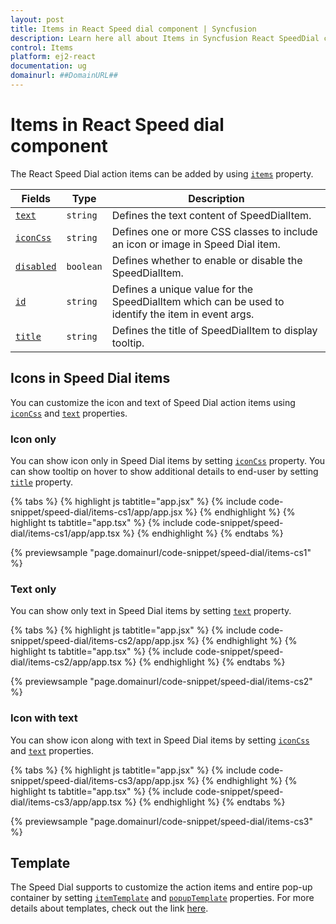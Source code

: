 ```yaml
---
layout: post
title: Items in React Speed dial component | Syncfusion
description: Learn here all about Items in Syncfusion React SpeedDial component of Syncfusion Essential JS 2 and more.
control: Items 
platform: ej2-react
documentation: ug
domainurl: ##DomainURL##
---
```


# Items in React Speed dial component

The React Speed Dial action items can be added by using [`items`](https://ej2.syncfusion.com/react/documentation/api/speed-dial#items) property.

| Fields | Type | Description |
|------|------|-------------|
| [`text`](https://ej2.syncfusion.com/react/documentation/api/speed-dial/speedDialItemModel/#text) | `string` | Defines the text content of SpeedDialItem. |
| [`iconCss`](https://ej2.syncfusion.com/react/documentation/api/speed-dial/speedDialItemModel/#iconcss) | `string` | Defines one or more CSS classes to include an icon or image in Speed Dial item. |
| [`disabled`](https://ej2.syncfusion.com/react/documentation/api/speed-dial/speedDialItemModel/#disabled) | `boolean` | Defines whether to enable or disable the SpeedDialItem. |
| [`id`](https://ej2.syncfusion.com/react/documentation/api/speed-dial/speedDialItemModel/#id) | `string` | Defines a unique value for the SpeedDialItem which can be used to identify the item in event args. |
| [`title`](https://ej2.syncfusion.com/react/documentation/api/speed-dial/speedDialItemModel/#title) | `string` | Defines the title of SpeedDialItem to display tooltip. |

## Icons in Speed Dial items

You can customize the icon and text of Speed Dial action items using [`iconCss`](https://ej2.syncfusion.com/react/documentation/api/speed-dial/speedDialItemModel/#iconcss) and [`text`](https://ej2.syncfusion.com/react/documentation/api/speed-dial/speedDialItemModel/#text) properties.

### Icon only

You can show icon only in Speed Dial items by setting [`iconCss`](https://ej2.syncfusion.com/react/documentation/api/speed-dial/speedDialItemModel/#iconcss) property. You can show tooltip on hover to show additional details to end-user by setting [`title`](https://ej2.syncfusion.com/react/documentation/api/speed-dial/speedDialItemModel/#title) property.

{% tabs %}
{% highlight js tabtitle="app.jsx" %}
{% include code-snippet/speed-dial/items-cs1/app/app.jsx %}
{% endhighlight %}
{% highlight ts tabtitle="app.tsx" %}
{% include code-snippet/speed-dial/items-cs1/app/app.tsx %}
{% endhighlight %}
{% endtabs %}

 {% previewsample "page.domainurl/code-snippet/speed-dial/items-cs1" %}

### Text only

You can show only text in Speed Dial items by setting [`text`](https://ej2.syncfusion.com/react/documentation/api/speed-dial/speedDialItemModel/#text) property.

{% tabs %}
{% highlight js tabtitle="app.jsx" %}
{% include code-snippet/speed-dial/items-cs2/app/app.jsx %}
{% endhighlight %}
{% highlight ts tabtitle="app.tsx" %}
{% include code-snippet/speed-dial/items-cs2/app/app.tsx %}
{% endhighlight %}
{% endtabs %}

 {% previewsample "page.domainurl/code-snippet/speed-dial/items-cs2" %}

### Icon with text

You can show icon along with text in Speed Dial items by setting [`iconCss`](https://ej2.syncfusion.com/react/documentation/api/speed-dial/speedDialItemModel/#iconcss) and [`text`](https://ej2.syncfusion.com/react/documentation/api/speed-dial/speedDialItemModel/#text) properties.

{% tabs %}
{% highlight js tabtitle="app.jsx" %}
{% include code-snippet/speed-dial/items-cs3/app/app.jsx %}
{% endhighlight %}
{% highlight ts tabtitle="app.tsx" %}
{% include code-snippet/speed-dial/items-cs3/app/app.tsx %}
{% endhighlight %}
{% endtabs %}

 {% previewsample "page.domainurl/code-snippet/speed-dial/items-cs3" %}

## Template

The Speed Dial supports to customize the action items and entire pop-up container by setting [`itemTemplate`](https://ej2.syncfusion.com/react/documentation/api/speed-dial#itemtemplate) and [`popupTemplate`](https://ej2.syncfusion.com/react/documentation/api/speed-dial#popuptemplate) properties. For more details about templates, check out the link [here](https://ej2.syncfusion.com/react/documentation/speed-dial/template/).